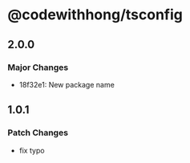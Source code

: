 # @codewithhong/tsconfig

## 2.0.0

### Major Changes

- 18f32e1: New package name

## 1.0.1

### Patch Changes

- fix typo
